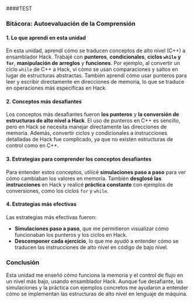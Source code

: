 ####TEST

### Bitácora: Autoevaluación de la Comprensión

#### 1. **Lo que aprendí en esta unidad**

En esta unidad, aprendí cómo se traducen conceptos de alto nivel (C++) a ensamblador Hack. Trabajé con **punteros**, **condicionales**, **ciclos `while` y `for`**, **manipulación de arreglos** y **funciones**. Por ejemplo, al convertir un ciclo `while` de C++ a Hack, vi cómo se usan comparaciones y saltos en lugar de estructuras abstractas. También aprendí cómo usar punteros para leer y escribir directamente en direcciones de memoria, lo que se traduce en operaciones más específicas en Hack.

#### 2. **Conceptos más desafiantes**

Los conceptos más desafiantes fueron **los punteros** y **la conversión de estructuras de alto nivel a Hack**. El uso de punteros en C++ es sencillo, pero en Hack se necesita manejar directamente las direcciones de memoria. Además, convertir ciclos y condicionales a instrucciones detalladas de Hack fue complicado, ya que no existen estructuras de control como en C++.

#### 3. **Estrategias para comprender los conceptos desafiantes**

Para entender estos conceptos, utilicé **simulaciones paso a paso** para ver cómo cambiaban los valores en memoria. También **desglosé las instrucciones** en Hack y realicé **práctica constante** con ejemplos de conversiones, como los ciclos `for` y `while`.

#### 4. **Estrategias más efectivas**

Las estrategias más efectivas fueron:

- **Simulaciones paso a paso**, que me permitieron visualizar cómo funcionaban los punteros y los ciclos en Hack.
- **Descomponer cada ejercicio**, lo que me ayudó a entender cómo se traducen las instrucciones de alto nivel en código de bajo nivel.

### Conclusión

Esta unidad me enseñó cómo funciona la memoria y el control de flujo en un nivel más bajo, usando ensamblador Hack. Aunque fue desafiante, las simulaciones y la práctica con ejemplos concretos me ayudaron a entender cómo se implementan las estructuras de alto nivel en lenguaje de máquina.
